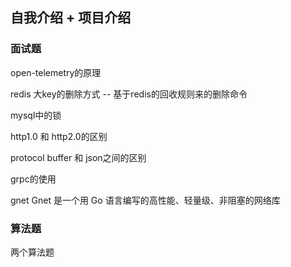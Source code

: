 ## 自我介绍 + 项目介绍

### 面试题

open-telemetry的原理

redis 大key的删除方式 -- 基于redis的回收规则来的删除命令

mysql中的锁

http1.0 和 http2.0的区别

protocol buffer 和 json之间的区别

grpc的使用

gnet
Gnet 是一个用 Go 语言编写的高性能、轻量级、非阻塞的网络库

### 算法题

两个算法题